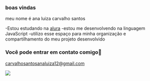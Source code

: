 ### boas vindas 

meu nome é ana luiza carvalho santos

-Estou estudando na [alura](https://www.alura.com.br)
-estou me desenvolvendo na linguagem JavaScript
-utilizo esse espaço para minha organização e compartilhamento do meu projeto desenvolvido

### Você pode entrar em contato comigo📧

carvalhosantosanaluiza12@gmail.com


![](https://media1.tenor.com/m/S0etLbUHAtAAAAAd/cool-fun.gif)
